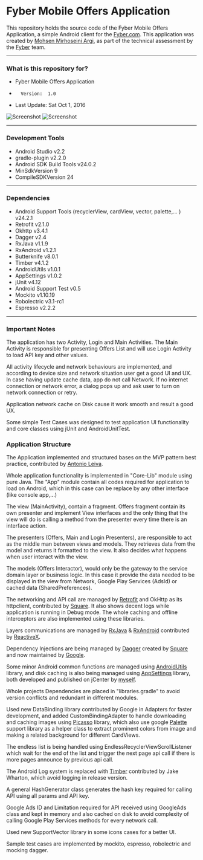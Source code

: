 Fyber Mobile Offers Application
===============================

This repository holds the source code of the Fyber Mobile Offers Application, a simple Android client for the [Fyber.com](http://fyber.com).
This application was created by [Mohsen Mirhoseini Argi](http://mirhoseini.com), as part of the technical assessment by the [Fyber](http://fyber.com) team.

--------------------
### What is this repository for? ###

* Fyber Mobile Offers Application
*       Version:  1.0
* Last Update: Sat Oct 1, 2016

![Screenshot](screenshot1.png)
![Screenshot](screenshot2.png)

--------------------
### Development Tools ###

* Android Studio v2.2
* gradle-plugin v2.2.0
* Android SDK Build Tools v24.0.2
* MinSdkVersion 9
* CompileSDKVersion 24

--------------------
### Dependencies ###

* Android Support Tools (recyclerView, cardView, vector, palette,... ) v24.2.1
* Retrofit v2.1.0
* Okhttp v3.4.1
* Dagger v2.4
* RxJava v1.1.9
* RxAndroid v1.2.1
* Butterknife v8.0.1
* Timber v4.1.2
* AndroidUtils v1.0.1
* AppSettings v1.0.2
* jUnit v4.12
* Android Support Test v0.5
* Mockito v1.10.19
* Robolectric v3.1-rc1
* Espresso v2.2.2

--------------------
### Important Notes ###

The application has two Activity, Login and Main Activities. The Main Activity is responsible for presenting Offers List and will use Login Activity to load API key and other values.

All activity lifecycle and network behaviours are implemented, and according to device size and network situation user get a good UI and UX. In case having update cache data, app do not call Network. If no internet connection or network error, a dialog pops up and ask user to turn on network connection or retry.

Application network cache on Disk cause it work smooth and result a good UX.

Some simple Test Cases was designed to test application UI functionality and core classes using jUnit and AndroidUnitTest.

### Application Structure ###

The Application implemented and structured bases on the MVP pattern best practice, contributed by [Antonio Leiva](http://antonioleiva.com/mvp-android/).

Whole application functionality is implemented in "Core-Lib" module using pure Java. The "App" module contain all codes required for application to load on Android, which in this case can be replace by any other interface (like console app,...)

The view (MainActivity), contain a fragment. Offers fragment contain its own presenter and implement View interfaces and the only thing that the view will do is calling a method from the presenter every time there is an interface action.

The presenters (Offers, Main and Login Presenters), are responsible to act as the middle man between views and models. They retrieves data from the model and returns it formatted to the view. It also decides what happens when user interact with the view.

The models (Offers Interactor), would only be the gateway to the service domain layer or business logic. In this case it provide the data needed to be displayed in the view from Network, Google Play Services (AdsId) or cached data (SharedPreferences).

The networking and API call are managed by [Retrofit](http://square.github.io/retrofit/) and OkHttp as its httpclient, contributed by [Square](http://square.github.io). It also shows decent logs while application is running in Debug mode. The whole caching and offline interceptors are also implemented using these libraries. 

Layers communications are managed by [RxJava](https://github.com/ReactiveX/RxJava) & [RxAndroid](https://github.com/ReactiveX/RxAndroid) contributed by [ReactiveX](http://reactivex.io).

Dependency Injections are being managed by [Dagger](https://github.com/google/dagger) created by [Square](http://square.github.io) and now maintained by [Google](http://google.github.io/dagger/).

Some minor Android common functions are managed using [AndroidUtils](https://github.com/mmirhoseini/android_utils) library, and disk caching is also being managed using [AppSettings](https://github.com/mmirhoseini/app_settings) library, both developed and published on jCenter by [myself](http://mirhoseini.com).

Whole projects Dependencies are placed in "libraries.gradle" to avoid version conflicts and redundant in different modules.

Used new DataBinding library contributed by Google in Adapters for faster development, and added CustomBindingAdapter to handle downloading and caching images using [Picasso](http://square.github.io/picasso/) library, which also use google [Palette](https://developer.android.com/topic/libraries/support-library/features.html#v7-palette) support library as a helper class to extract prominent colors from image and making a related background for different CardViews.

The endless list is being handled using EndlessRecyclerViewScrollListener which wait for the end of the list and trigger the next page api call if there is more pages announce by previous api call.

The Android Log system is replaced with [Timber](https://github.com/JakeWharton/timber) contributed by Jake Wharton, which avoid logging in release version.

A general HashGenerator class generates the hash key required for calling API using all params and API key.

Google Ads ID and Limitation required for API received using GoogleAds class and kept in memory and also cached on disk to avoid complexity of calling Google Play Services methods for every network call.

Used new SupportVector library in some icons cases for a better UI.

Sample test cases are implemented by mockito, espresso, robolectric and mocking dagger.